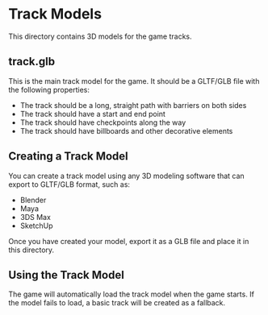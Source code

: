 # Track Models

This directory contains 3D models for the game tracks.

## track.glb

This is the main track model for the game. It should be a GLTF/GLB file with the following properties:

- The track should be a long, straight path with barriers on both sides
- The track should have a start and end point
- The track should have checkpoints along the way
- The track should have billboards and other decorative elements

## Creating a Track Model

You can create a track model using any 3D modeling software that can export to GLTF/GLB format, such as:

- Blender
- Maya
- 3DS Max
- SketchUp

Once you have created your model, export it as a GLB file and place it in this directory.

## Using the Track Model

The game will automatically load the track model when the game starts. If the model fails to load, a basic track will be created as a fallback. 